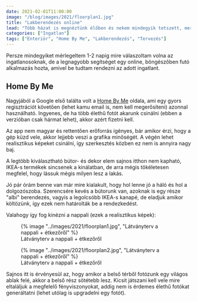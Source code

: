```yaml
---
date: 2021-02-01T11:00:00
image: "/blog/images/2021/floorplan1.jpg"
title: "Lakberendezés online"
lead: "Több házat is megnéztünk élőben és nekem mindegyik tetszett, mert annyira vágytam egy sajátra, hogy elfogultan már bárminek örültem volna."
categories: ["Ingatlan"]
tags: ["Enteriör", "Home By Me", "Lakberendezés", "Tervezés"]
---
```


<p>Persze mindegyiket mérlegeltem 1-2 napig mire válaszoltam volna az ingatlanosoknak, de a legnagyobb segítséget egy online, böngészőben futó alkalmazás hozta, amivel be tudtam rendezni az adott ingatlant.</p>

<h2>Home By Me</h2>

<p>Nagyjából a Google első találta volt a <a rel="noreferrer noopener" href="https://home.by.me/en/" data-type="URL" data-id="https://home.by.me/en/" target="_blank">Home By Me</a> oldala, ami egy gyors regisztrációt követően (lehet kamu email is, nem kell megerősíteni) azonnal használható. Ingyenes, de ha több élethű fotót akarunk csinálni (ebben a verzióban csak hármat lehet), akkor azért fizetni kell.</p>

<p>Az app nem magyar és rettentően erőforrás igényes, bár amikor érzi, hogy a gép küzd vele, akkor lejjebb veszi a grafika minőségét. A végén lehet realisztikus képeket csinálni, így szerkesztés közben ez nem is annyira nagy baj.</p>

<p>A legtöbb kiválasztható bútor- és dekor elem sajnos itthon nem kapható, IKEA-s termékek sincsenek a kínálatban, de arra mégis tökéletesen megfelel, hogy lássuk mégis milyen lesz a lakás.</p>

<p>Jó pár órám benne van már mire kialakult, hogy hol lenne jó a háló és hol a dolgozószoba. Szerencsére kevés a bútorunk van, azoknak is egy része "albi" berendezés, vagyis a legolcsóbb IKEA-s kanapé, de eladjuk amikor költözünk, így ezek nem határolták be a rendezkedést.</p>

<p>Valahogy így fog kinézni a nappali (ezek a realisztikus képek):</p>

<figure>
    {% image "../images/2021/floorplan1.jpg", "Látványterv a nappali + étkezőről" %}
    <figcaption>Látványterv a nappali + étkezőről</figcaption>
</figure>

<figure>
    {% image "../images/2021/floorplan2.jpg", "Látványterv a nappali + étkezőről" %}
    <figcaption>Látványterv a nappali + étkezőről</figcaption>
</figure>

<p>Sajnos itt is érvényesül az, hogy amikor a belső térből fotózunk egy világos ablak felé, akkor a belső rész sötétebb lesz. Kicsit játszani kell vele mire eltaláljuk a megfelelő fényviszonyokat, addig nem is érdemes élethű fotókat generáltatni (lehet utólag is upgradelni egy fotót).</p>